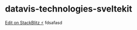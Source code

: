 # datavis-technologies-sveltekit

[Edit on StackBlitz ⚡️](https://stackblitz.com/edit/sveltejs-kit-template-default-b3djfi)
fdsafasd
